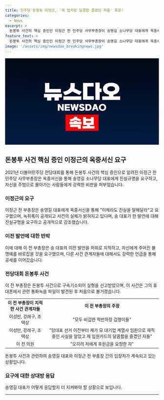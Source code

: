 ```yaml
---
title: 민주당 돈봉투 이정근, '제 법카로 달콤함 즐겼던 자들' 폭로!
categories:
  - News
excerpt: >
  돈봉투 사건의 핵심 증인인 이정근 전 민주당 사무부총장이 송영길 소나무당 대표에게 옥중서신을 보내 "진실을 말해달라"고 요구했다. 녹취록 공개와 사건의 실체 규명을 강조하며, 송 대표와 다른 관계자들을 공격했고, 자신을 몽땅 뒤집어씌웠다고 지적했다. 또한, 송 대표를 향해 돈봉투 사건을 알고 있었다고 주장하며, 지난해 징역 4년2개월을 확정 받은 혐의가 있었다.
feature_text: >
  돈봉투 사건의 핵심 증인인 이정근 전 민주당 사무부총장이 송영길 소나무당 대표에게 옥중서신을 보내 "진실을 말해달라"고 요구했다. 녹취록 공개와 사건의 실체 규명을 강조하며, 송 대표와 다른 관계자들을 공격했고, 자신을 몽땅 뒤집어씌웠다고 지적했다. 또한, 송 대표를 향해 돈봉투 사건을 알고 있었다고 주장하며, 지난해 징역 4년2개월을 확정 받은 혐의가 있었다.
image: '/assets/img/newsdao_breakingnews.jpg'
---
```


<p><img src="/assets/img/newsdao_breakingnews.jpg" alt="pcversion 속보" /></p>

<h2 data-ke-size="size26">돈봉투 사건 핵심 증인 이정근의 옥중서신 요구</h2>

<p data-ke-size="size16">2021년 더불어민주당 전당대회를 통해 돈봉투 사건의 핵심 증인으로 알려진 이정근 전 민주당 사무부총장은 옥중서신을 통해 송영길 소나무당 대표에게 진실규명을 요구하고, 자신을 주범으로 몰아가는 사람들에게 강력한 비판을 퍼부었습니다.</p>

<h3>이정근의 요구</h3>

<p data-ke-size="size16">이정근 전 부총장은 송영길 대표에게 옥중서신을 통해 "이제라도 진실을 말해달라"고 요구했으며, 녹취록이 공개되고 사건의 실체가 밝혀지고 있다며, 송 대표가 한 발언에 대해 진실규명을 요구하고 공개적으로 강조했습니다.</p>

<h3>이전 발언에 대한 반박</h3>

<p data-ke-size="size16">이에 대해 이 전 부총장은 송 대표의 이전 발언을 허위로 지적하고, 자신에게 주어진 불명예를 바로잡을 것을 요구했으며, 다른 사건 관계자들에 대해서도 강력한 언급을 통해 공세를 이어갔습니다.</p>

<h3>전당대회 돈봉투 사건</h3>

<p data-ke-size="size16">이 전 부총장은 돈봉투 사건으로 구속기소되어 실형을 선고받았으며, 이 사건은 그의 휴대폰에서 관련 통화녹음 파일이 발견된 후 처음으로 불거졌습니다.</p>

<table>
  <tbody>
    <tr>
      <td style="text-align: center; height: 17px;"><b>이 전 부총장이 지적한 사건 관계자들</b></td>
      <td style="text-align: center; height: 17px;"><b>이 전 부총장의 주장</b></td>
    </tr>
    <tr>
      <td style="text-align: center; height: 17px;">이성만, 강래구, 조택상</td>
      <td style="text-align: center; height: 17px;">"모두 비겁한 적반하장 겁쟁이들"</td>
    </tr>
    <tr>
      <td style="text-align: center; height: 17px;">이성만, 강래구, 조택상</td>
      <td style="text-align: center; height: 17px;">"당대표 선거 이전부터 제가 모 대기업 계열사 임원으로 재직 중인 사실을 알았고 제 임원카드의 달콤함을 즐겼던 자들"</td>
    </tr>
    <tr>
      <td style="text-align: center; height: 17px;">이 전 의원</td>
      <td style="text-align: center; height: 17px;">"오히려 저에게 후원금을 요청한 자"</td>
    </tr>
  </tbody>
</table>

<p data-ke-size="size16">돈봉투 사건과 관련하여 송영길 대표와 이정근 전 부총장 간의 입장차가 계속되고 있는 상황입니다.</p>

<h3>요구에 대한 상대방 응답</h3>

<p  data-ke-size="size16">송영길 대표가 어떻게 응답할지 더 지켜봐야 할 상황으로 보입니다.</p>

<hr>

